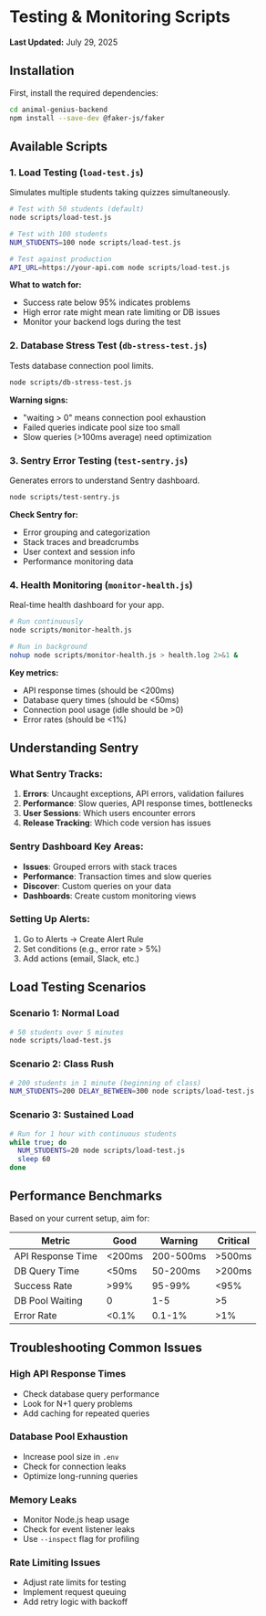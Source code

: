 # Testing & Monitoring Scripts

**Last Updated:** July 29, 2025

## Installation

First, install the required dependencies:

```bash
cd animal-genius-backend
npm install --save-dev @faker-js/faker
```

## Available Scripts

### 1. Load Testing (`load-test.js`)
Simulates multiple students taking quizzes simultaneously.

```bash
# Test with 50 students (default)
node scripts/load-test.js

# Test with 100 students
NUM_STUDENTS=100 node scripts/load-test.js

# Test against production
API_URL=https://your-api.com node scripts/load-test.js
```

**What to watch for:**
- Success rate below 95% indicates problems
- High error rate might mean rate limiting or DB issues
- Monitor your backend logs during the test

### 2. Database Stress Test (`db-stress-test.js`)
Tests database connection pool limits.

```bash
node scripts/db-stress-test.js
```

**Warning signs:**
- "waiting > 0" means connection pool exhaustion
- Failed queries indicate pool size too small
- Slow queries (>100ms average) need optimization

### 3. Sentry Error Testing (`test-sentry.js`)
Generates errors to understand Sentry dashboard.

```bash
node scripts/test-sentry.js
```

**Check Sentry for:**
- Error grouping and categorization
- Stack traces and breadcrumbs
- User context and session info
- Performance monitoring data

### 4. Health Monitoring (`monitor-health.js`)
Real-time health dashboard for your app.

```bash
# Run continuously
node scripts/monitor-health.js

# Run in background
nohup node scripts/monitor-health.js > health.log 2>&1 &
```

**Key metrics:**
- API response times (should be <200ms)
- Database query times (should be <50ms)
- Connection pool usage (idle should be >0)
- Error rates (should be <1%)

## Understanding Sentry

### What Sentry Tracks:
1. **Errors**: Uncaught exceptions, API errors, validation failures
2. **Performance**: Slow queries, API response times, bottlenecks
3. **User Sessions**: Which users encounter errors
4. **Release Tracking**: Which code version has issues

### Sentry Dashboard Key Areas:
- **Issues**: Grouped errors with stack traces
- **Performance**: Transaction times and slow queries
- **Discover**: Custom queries on your data
- **Dashboards**: Create custom monitoring views

### Setting Up Alerts:
1. Go to Alerts → Create Alert Rule
2. Set conditions (e.g., error rate > 5%)
3. Add actions (email, Slack, etc.)

## Load Testing Scenarios

### Scenario 1: Normal Load
```bash
# 50 students over 5 minutes
node scripts/load-test.js
```

### Scenario 2: Class Rush
```bash
# 200 students in 1 minute (beginning of class)
NUM_STUDENTS=200 DELAY_BETWEEN=300 node scripts/load-test.js
```

### Scenario 3: Sustained Load
```bash
# Run for 1 hour with continuous students
while true; do
  NUM_STUDENTS=20 node scripts/load-test.js
  sleep 60
done
```

## Performance Benchmarks

Based on your current setup, aim for:

| Metric | Good | Warning | Critical |
|--------|------|---------|----------|
| API Response Time | <200ms | 200-500ms | >500ms |
| DB Query Time | <50ms | 50-200ms | >200ms |
| Success Rate | >99% | 95-99% | <95% |
| DB Pool Waiting | 0 | 1-5 | >5 |
| Error Rate | <0.1% | 0.1-1% | >1% |

## Troubleshooting Common Issues

### High API Response Times
- Check database query performance
- Look for N+1 query problems
- Add caching for repeated queries

### Database Pool Exhaustion
- Increase pool size in `.env`
- Check for connection leaks
- Optimize long-running queries

### Memory Leaks
- Monitor Node.js heap usage
- Check for event listener leaks
- Use `--inspect` flag for profiling

### Rate Limiting Issues
- Adjust rate limits for testing
- Implement request queuing
- Add retry logic with backoff